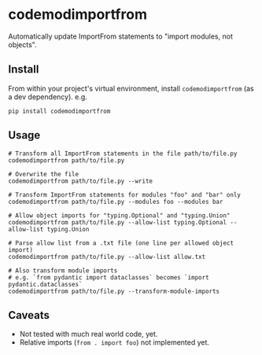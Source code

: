 # codemodimportfrom

Automatically update ImportFrom statements to "import modules, not objects".

## Install

From within your project's virtual environment, install `codemodimportfrom` (as a dev dependency). e.g.

```
pip install codemodimportfrom
```

## Usage

```
# Transform all ImportFrom statements in the file path/to/file.py
codemodimportfrom path/to/file.py

# Overwrite the file
codemodimportfrom path/to/file.py --write

# Transform ImportFrom statements for modules "foo" and "bar" only
codemodimportfrom path/to/file.py --modules foo --modules bar

# Allow object imports for "typing.Optional" and "typing.Union"
codemodimportfrom path/to/file.py --allow-list typing.Optional --allow-list typing.Union

# Parse allow list from a .txt file (one line per allowed object import)
codemodimportfrom path/to/file.py --allow-list allow.txt

# Also transform module imports 
# e.g. `from pydantic import dataclasses` becomes `import pydantic.dataclasses`
codemodimportfrom path/to/file.py --transform-module-imports
```

## Caveats

* Not tested with much real world code, yet.
* Relative imports (`from . import foo`) not implemented yet.

